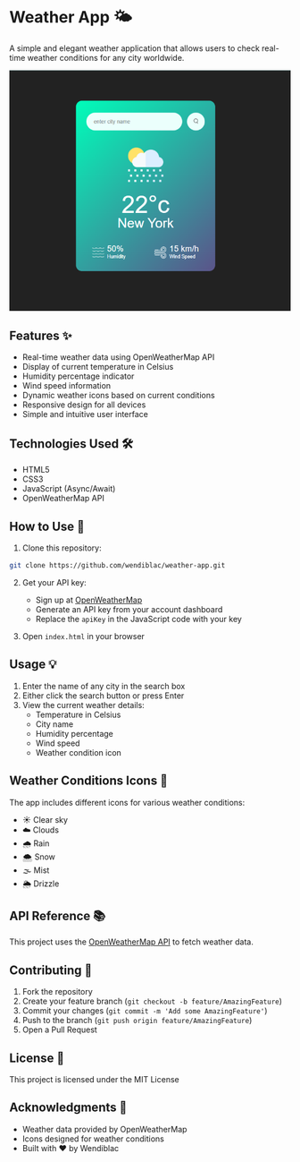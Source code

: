 # Weather App 🌤️

A simple and elegant weather application that allows users to check real-time weather conditions for any city worldwide.

![Weather App Preview](images/preview.png)

## Features ✨

- Real-time weather data using OpenWeatherMap API
- Display of current temperature in Celsius
- Humidity percentage indicator
- Wind speed information
- Dynamic weather icons based on current conditions
- Responsive design for all devices
- Simple and intuitive user interface

## Technologies Used 🛠️

- HTML5
- CSS3
- JavaScript (Async/Await)
- OpenWeatherMap API

## How to Use 🚀

1. Clone this repository:
```bash
git clone https://github.com/wendiblac/weather-app.git
```

2. Get your API key:
   - Sign up at [OpenWeatherMap](https://openweathermap.org/)
   - Generate an API key from your account dashboard
   - Replace the `apiKey` in the JavaScript code with your key

3. Open `index.html` in your browser

## Usage 💡

1. Enter the name of any city in the search box
2. Either click the search button or press Enter
3. View the current weather details:
   - Temperature in Celsius
   - City name
   - Humidity percentage
   - Wind speed
   - Weather condition icon

## Weather Conditions Icons 🎨

The app includes different icons for various weather conditions:
- ☀️ Clear sky
- ☁️ Clouds
- 🌧️ Rain
- 🌨️ Snow
- 🌫️ Mist
- 🌦️ Drizzle

## API Reference 📚

This project uses the [OpenWeatherMap API](https://openweathermap.org/api) to fetch weather data.

## Contributing 🤝

1. Fork the repository
2. Create your feature branch (`git checkout -b feature/AmazingFeature`)
3. Commit your changes (`git commit -m 'Add some AmazingFeature'`)
4. Push to the branch (`git push origin feature/AmazingFeature`)
5. Open a Pull Request

## License 📝

This project is licensed under the MIT License

## Acknowledgments 🙏

- Weather data provided by OpenWeatherMap
- Icons designed for weather conditions
- Built with ❤️ by Wendiblac 
